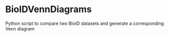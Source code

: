 # BioIDVennDiagrams
Python script to compare two BioID datasets and generate a corresponding Venn diagram
